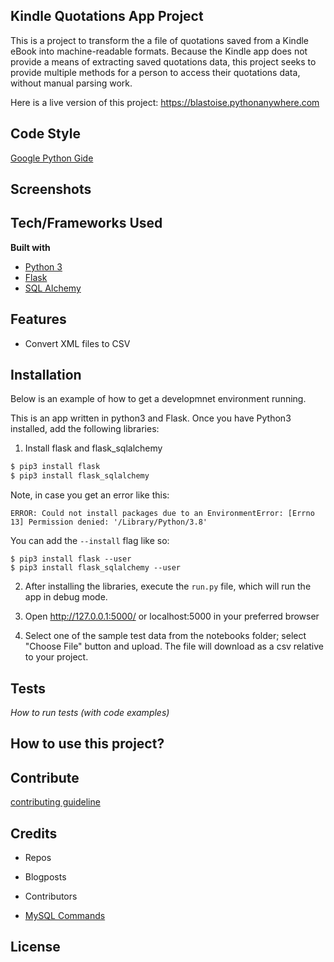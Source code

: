 ## Kindle Quotations App Project 
This is a project to transform the a file of quotations saved from a Kindle eBook into 
machine-readable formats. Because the Kindle app does not provide a means of 
extracting saved quotations data, this project seeks to provide multiple methods for a 
person to access their quotations data, without manual parsing work. 

Here is a live version of this project: 
https://blastoise.pythonanywhere.com

## Code Style
[Google Python Gide](https://google.github.io/styleguide/pyguide.html)
 
## Screenshots

## Tech/Frameworks Used
<b>Built with</b>
- [Python 3](https://www.python.org/download/releases/3.0/)
- [Flask](https://flask.palletsprojects.com/en/1.1.x/) 
- [SQL Alchemy](https://www.sqlalchemy.org/)

## Features
* Convert XML files to CSV 


## Installation
Below is an example of how to get a developmnet environment running. 

This is an app written in python3 and Flask. Once you have Python3 installed, add
the following libraries: 

1. Install flask and flask_sqlalchemy 
```bash 
$ pip3 install flask 
$ pip3 install flask_sqlalchemy
```
Note, in case you get an error like this: 
```
ERROR: Could not install packages due to an EnvironmentError: [Errno 13] Permission denied: '/Library/Python/3.8'
```
You can add the `--install` flag like so: 
``` 
$ pip3 install flask --user 
$ pip3 install flask_sqlalchemy --user 
```
2. After installing the libraries, execute the `run.py` file, which will run the app
in debug mode. 

3. Open http://127.0.0.1:5000/ or localhost:5000 in your preferred browser 

4. Select one of the sample test data from the notebooks folder; select "Choose File" 
button and upload. The file will download as a csv relative to your project. 

## Tests
_How to run tests (with code examples)_ 


## How to use this project?


## Contribute

[contributing guideline](https://github.com/zulip/zulip-electron/blob/master/CONTRIBUTING.md)

## Credits
* Repos 
* Blogposts 
* Contributors 

* [MySQL Commands](http://g2pc1.bu.edu/~qzpeng/manual/MySQL%20Commands.htm) 


## License
